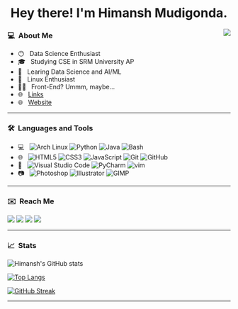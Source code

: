 <h1 align='center'> Hey there! I'm Himansh Mudigonda.</h1><img align="right" src="https://komarev.com/ghpvc/?username=ruhend&color=a67750">
</h1><h3> 💻 &nbsp;About Me </h3>

- 😶 &nbsp; Data Science Enthusiast
- 🎓 &nbsp; Studying CSE in SRM University AP
- 🌱 &nbsp; Learing Data Science and AI/ML
- 🐧 &nbsp; Linux Enthusiast
- 👨‍💻 &nbsp; Front-End? Ummm, maybe...
- 🌐 &nbsp; <a href='https://ruhend.github.io/links' target='_blank'>Links</a>
- 🌐 &nbsp; <a href='https://ruhend.github.io/' target='_blank'>Website</a>
<hr/>
<h3> 🛠 &nbsp;Languages and Tools</h3>

- 💻 &nbsp;
  ![Arch Linux](https://img.shields.io/badge/-Arch%20Linux-333333?style=flat-square&logo=arch-linux&color=21262e&logoWidth=40)
  ![Python](https://img.shields.io/badge/-Python-333333?style=flat-square&logo=Python&color=21262e&logoWidth=40)
  ![Java](https://img.shields.io/badge/-Java-333333?style=flat-square&logo=java&color=21262e&logoWidth=40)
  ![Bash](https://img.shields.io/badge/-Bash-333333?style=flat-square&logo=gnu-bash&color=21262e&logoColor=white&logoWidth=40)
- 🌐 &nbsp;
  ![HTML5](https://img.shields.io/badge/-HTML5-333333?style=flat-square&logo=HTML5&color=21262e&logoWidth=40)
  ![CSS3](https://img.shields.io/badge/-CSS-333333?style=flat-square&logo=CSS3&logoColor=254bdd&color=21262e&logoWidth=40)
  ![JavaScript](https://img.shields.io/badge/-JavaScript-333333?style=flat-square&logo=javascript&color=21262e&logoWidth=40)
  ![Git](https://img.shields.io/badge/-Git-333333?style=flat-square&logo=git&color=21262e&logoWidth=40)
  ![GitHub](https://img.shields.io/badge/-GitHub-333333?style=flat-square&logo=github&color=21262e&logoWidth=40)
- 🔧 &nbsp;
  ![Visual Studio Code](https://img.shields.io/badge/-Visual%20Studio%20Code-333333?style=flat-square&logo=visual-studio-code&logoColor=32ca70&color=21262e&logoWidth=40)
  ![PyCharm](https://img.shields.io/badge/-Pycharm-333333?style=flat-square&logo=pycharm&logoColor=21d789&color=21262e&logoWidth=40)
  ![vim](https://img.shields.io/badge/-vim-333333?style=flat-square&logo=vim&logoColor=afaf22&color=21262e&logoWidth=40)
- 📷 &nbsp;
  ![Photoshop](https://img.shields.io/badge/-Photoshop-333333?style=flat-square&logo=adobe-photoshop&color=21262e&logoWidth=40)
  ![Illustrator](https://img.shields.io/badge/-Illustrator-333333?style=flat-square&logo=adobe-illustrator&color=21262e&logoWidth=40)
  ![GIMP](https://img.shields.io/badge/-GIMP-333333?style=flat-square&logo=gimp&color=21262e&logoColor=a77750&logoWidth=40)

<hr/>
<h3> ✉️ &nbsp;Reach Me </h3>
<p>
  <a href="https://www.linkedin.com/in/himansh-m/" target="_blank"><img src="https://img.shields.io/badge/-LinkedIn-333333?style=flat-square&logo=Linkedin&logoColor=0a66c2&color=21262e&logoWidth=40"/></a>
  <a href="mailto:mudigonda.hmmanshh@gmail.com" target="_blank"><img src="https://img.shields.io/badge/Mail-333333?style=flat-square&logo=Gmail&color=21262e&logoWidth=40"/></a>
<a href="https://www.instagram.com/hmmanshh" target="_blank"><img src="https://img.shields.io/badge/-Instagram-333333?&style=flat-square&logo=instagram&color=21262e&logoWidth=40"></a>
  <a href="https://discord.com/users/783162586421133323" target="_blank"><img src="https://img.shields.io/badge/-Discord-333333?&style=flat-square&logo=Discord&color=21262e&logoWidth=40"></a>
  <!--  TODO  -->
<!-- <a href="https://reddit.com" target="_blank"><img src="https://img.shields.io/badge/-Reddit-333333?3&style=flat-square&logo=reddit&color=21262e&logoWidth=40"></a>
<a href="https://t.me/ruhendd" target="_blank"><img src="https://img.shields.io/badge/-Telegram-333333?3&style=flat-square&logo=telegram&color=21262e&logoWidth=40"></a> -->
</p>
<hr/>
<h3> 📈 &nbsp;Stats </h3>
  
![Himansh's GitHub stats](https://github-readme-stats.vercel.app/api?username=ruhend&theme=gotham&show_icons=true)

[![Top Langs](https://github-readme-stats.vercel.app/api/top-langs/?username=ruhend&layout=compact&exclude_repo=ruhend.github.io&theme=gotham&show_icons=true)](https://github.com/ruhend/github-readme-stats)

[![GitHub Streak](https://github-readme-streak-stats.herokuapp.com/?user=ruhend&layout=compact&exclude_repo=ruhend.github.io&theme=gotham&show_icons=true)](https://git.io/streak-stats)
<!-- 
<i>Random Programming joke for you</i><br>
![Jokes Card](https://readme-jokes.vercel.app/api) -->
<hr/>
